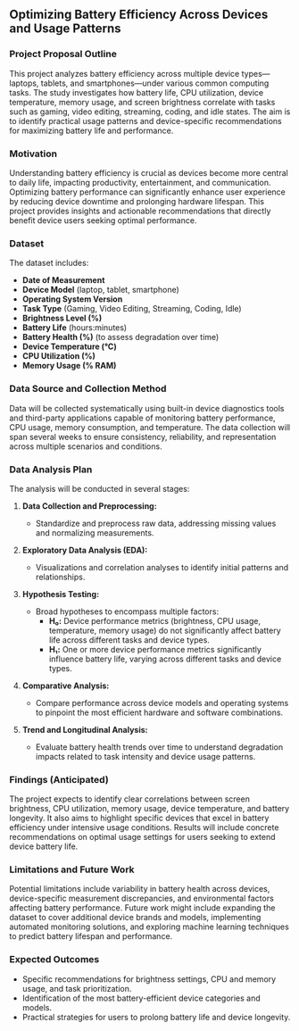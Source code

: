 ## Optimizing Battery Efficiency Across Devices and Usage Patterns

### Project Proposal Outline
This project analyzes battery efficiency across multiple device types—laptops, tablets, and smartphones—under various common computing tasks. The study investigates how battery life, CPU utilization, device temperature, memory usage, and screen brightness correlate with tasks such as gaming, video editing, streaming, coding, and idle states. The aim is to identify practical usage patterns and device-specific recommendations for maximizing battery life and performance.

### Motivation
Understanding battery efficiency is crucial as devices become more central to daily life, impacting productivity, entertainment, and communication. Optimizing battery performance can significantly enhance user experience by reducing device downtime and prolonging hardware lifespan. This project provides insights and actionable recommendations that directly benefit device users seeking optimal performance.

### Dataset
The dataset includes:
- **Date of Measurement**
- **Device Model** (laptop, tablet, smartphone)
- **Operating System Version**
- **Task Type** (Gaming, Video Editing, Streaming, Coding, Idle)
- **Brightness Level (%)**
- **Battery Life** (hours:minutes)
- **Battery Health (%)** (to assess degradation over time)
- **Device Temperature (°C)**
- **CPU Utilization (%)**
- **Memory Usage (% RAM)**

### Data Source and Collection Method
Data will be collected systematically using built-in device diagnostics tools and third-party applications capable of monitoring battery performance, CPU usage, memory consumption, and temperature. The data collection will span several weeks to ensure consistency, reliability, and representation across multiple scenarios and conditions.

### Data Analysis Plan
The analysis will be conducted in several stages:

1. **Data Collection and Preprocessing:**
   - Standardize and preprocess raw data, addressing missing values and normalizing measurements.

2. **Exploratory Data Analysis (EDA):**
   - Visualizations and correlation analyses to identify initial patterns and relationships.

3. **Hypothesis Testing:**
   - Broad hypotheses to encompass multiple factors:
     - **H₀:** Device performance metrics (brightness, CPU usage, temperature, memory usage) do not significantly affect battery life across different tasks and device types.
     - **H₁:** One or more device performance metrics significantly influence battery life, varying across different tasks and device types.

4. **Comparative Analysis:**
   - Compare performance across device models and operating systems to pinpoint the most efficient hardware and software combinations.

5. **Trend and Longitudinal Analysis:**
   - Evaluate battery health trends over time to understand degradation impacts related to task intensity and device usage patterns.

### Findings (Anticipated)
The project expects to identify clear correlations between screen brightness, CPU utilization, memory usage, device temperature, and battery longevity. It also aims to highlight specific devices that excel in battery efficiency under intensive usage conditions. Results will include concrete recommendations on optimal usage settings for users seeking to extend device battery life.

### Limitations and Future Work
Potential limitations include variability in battery health across devices, device-specific measurement discrepancies, and environmental factors affecting battery performance. Future work might include expanding the dataset to cover additional device brands and models, implementing automated monitoring solutions, and exploring machine learning techniques to predict battery lifespan and performance.

### Expected Outcomes
- Specific recommendations for brightness settings, CPU and memory usage, and task prioritization.
- Identification of the most battery-efficient device categories and models.
- Practical strategies for users to prolong battery life and device longevity.

